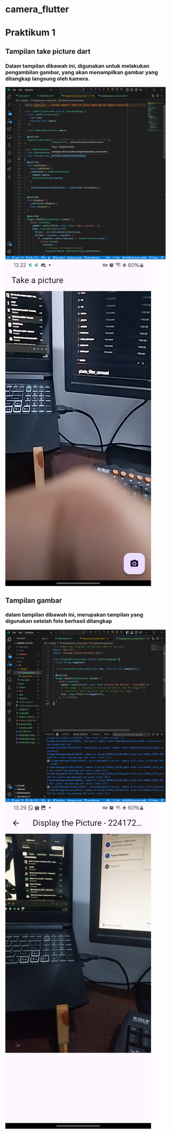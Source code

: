 # camera_flutter

# Praktikum 1

## Tampilan take picture dart

### Dalam tampilan dibawah ini, digunakan untuk melakukan pengambilan gambar, yang akan menampilkan gambar yang ditangkap langsung oleh kamera.
![takepicture_screen.dart](image-1.png)
![Tampilan takepicture dart](<WhatsApp Image 2024-11-04 at 13.25.25_86fcfbea.jpg>)


## Tampilan gambar

### dalam tampilan dibawah ini, merupakan tampilan yang digunakan setelah foto berhasil ditangkap
![displaypicture.dart](image.png)
![Tampilan displaypicture_screen](<WhatsApp Image 2024-11-04 at 13.32.32_8f29afff.jpg>)